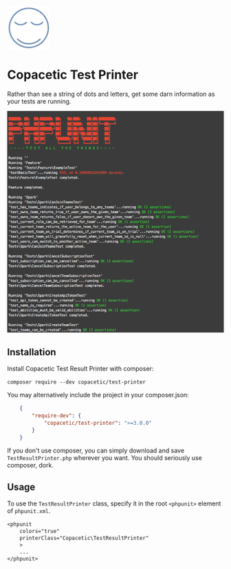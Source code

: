 
![](https://raw.githubusercontent.com/copacetic-co/test-printer/master/assets/images/copacetic-face.png)

# Copacetic Test Printer

Rather than see a string of dots and letters, get some darn information as your tests are running. 

![](https://raw.githubusercontent.com/copacetic-co/test-printer/master/assets/images/screenshot.png)

## Installation

Install Copacetic Test Result Printer with composer:

	composer require --dev copacetic/test-printer

You may alternatively include the project in your composer.json:

```json
	{
		"require-dev": {
			"copacetic/test-printer": ">=3.0.0"
		}
	}
```

If you don't use composer, you can simply download and save `TestResultPrinter.php` wherever you want. 
You should seriously use composer, dork.

## Usage

To use the `TestResultPrinter` class,  specify it in the root `<phpunit>` element of `phpunit.xml`. 

```
<phpunit
    colors="true"
    printerClass="Copacetic\TestResultPrinter"
    >
    ...
</phpunit>
```
